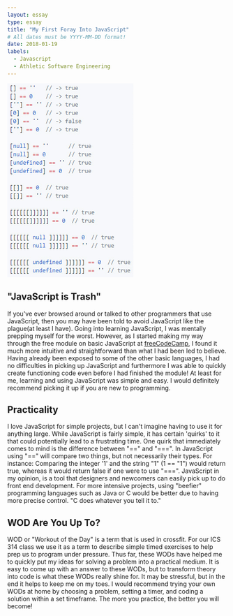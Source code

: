```yaml
---
layout: essay
type: essay
title: "My First Foray Into JavaScript"
# All dates must be YYYY-MM-DD format!
date: 2018-01-19
labels:
  - Javascript
  - Athletic Software Engineering
---
```


<img class="ui tiny right circular floated image" src="../images/javascriptMeme.png">

## "JavaScript is Trash"
If you've ever browsed around or talked to other programmers that use JavaScript, then you may have been told to avoid JavaScript like the plague(at least I have). Going into learning JavaScript, I was mentally prepping myself for the worst. However, as I started making my way through the free module on basic JavaScript at [freeCodeCamp](https://www.freecodecamp.org/), I found it much more intuitive and straightforward than what I had been led to believe. Having already been exposed to some of the other basic languages, I had no difficulties in picking up JavaScript and furthermore I was able to quickly create functioning code even before I had finished the module!
At least for me, learning and using JavaScript was simple and easy. I would definitely recommend picking it up if you are new to programming.

## Practicality
I love JavaScript for simple projects, but I can't imagine having to use it for anything large. While JavaScript is fairly simple, it has certain 'quirks' to it that could potentially lead to a frustrating time. One quirk that immediately comes to mind is the difference between "==" and "===". In JavaScript using "==" will compare two things, but not necessarily their types. For instance: Comparing the integer '1' and the string "1" (1 == "1") would return true, whereas it would return false if one were to use "===". JavaScript in my opinion, is a tool that designers and newcomers can easily pick up to do front end development. For more intensive projects, using "beefier" programming languages such as Java or C would be better due to having more precise control. "C does whatever you tell it to." 

## WOD Are You Up To?
WOD or "Workout of the Day" is a term that is used in crossfit. For our ICS 314 class we use it as a term to describe simple timed exercises to help prep us to program under pressure. Thus far, these WODs have helped me to quickly put my ideas for solving a problem into a practical medium. It is easy to come up with an answer to these WODs, but to transform theory into code is what these WODs really shine for. It may be stressful, but in the end it helps to keep me on my toes. I would recommend trying your own WODs at home by choosing a problem, setting a timer, and coding a solution within a set timeframe. The more you practice, the better you will become!
